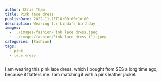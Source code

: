 ```yaml
---
author: Chris Tham
title: Pink lace dress
publishDate: 2022-11-15T10:00:00+10:00
description: Wearing for Linda's birthday
images:
  - ../images/fashion/Pink lace dress.jpeg
  - ../images/fashion/Pink lace dress (1).jpeg
categories: [Fashion]
tags:
  - pink
  - lace dress
---
```


I am wearing this pink lace dress, which I bought from SES a long time ago, because it flatters me. I am matching it with a pink leather jacket.

